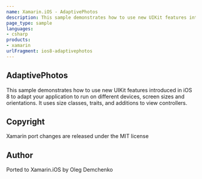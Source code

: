 ```yaml
---
name: Xamarin.iOS - AdaptivePhotos
description: This sample demonstrates how to use new UIKit features introduced in iOS 8 to adapt your application to run on different devices, screen sizes and...
page_type: sample
languages:
- csharp
products:
- xamarin
urlFragment: ios8-adaptivephotos
---
```

## AdaptivePhotos

This sample demonstrates how to use new UIKit features introduced in iOS 8 to adapt your application to run on different devices, screen sizes and orientations. It uses size classes, traits, and additions to view controllers.

## Copyright

Xamarin port changes are released under the MIT license

## Author

Ported to Xamarin.iOS by Oleg Demchenko
